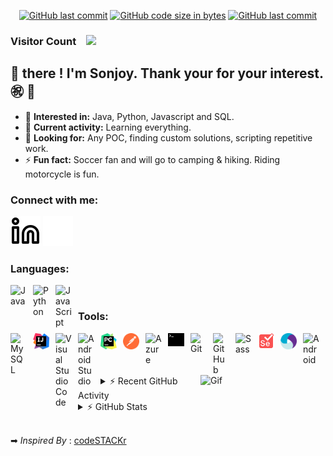 <div align='center'>
  
<a href="">![GitHub last commit](https://img.shields.io/github/last-commit/sonjoyg-kr/sonjoy-kr-readme?style=for-the-badge)</a>
<a href="">![GitHub code size in bytes](https://img.shields.io/github/languages/code-size/sonjoyg-kr/sonjoy-kr-readme?logo=github&style=for-the-badge)</a>
<a href="">![GitHub last commit](https://img.shields.io/github/last-commit/sonjoyg-kr/sonjoy-kr-readme?style=for-the-badge)</a>  

</div>

### Visitor Count &nbsp;&nbsp; <img src="https://profile-counter.glitch.me/sonjoyg-kr/count.svg" height="20"/>

## 👋 there ! I'm Sonjoy. Thank your for your interest. ㊗️ 🙌

- 👀 **Interested in:** Java, Python, Javascript and SQL. 
- 🌱 **Current activity:** Learning everything.
- 💞️ **Looking for:** Any POC, finding custom solutions, scripting repetitive work.
- ⚡ **Fun fact:** Soccer fan and will go to camping & hiking. Riding motorcycle is fun.


### Connect with me:
[![website](./img/linkedin-light.svg)](https://www.linkedin.com/in/sonjoy-ghosh-59273137#gh-light-mode-only)
[![website](./img/linkedin-dark.svg)](https://www.linkedin.com/in/sonjoy-ghosh-59273137#gh-dark-mode-only)
&nbsp;&nbsp;


### Languages:
<img align='left' alt="Java" width="26px" src="https://cdn.jsdelivr.net/gh/devicons/devicon/icons/java/java-original.svg" style="padding-right:10px;" />
<img align='left' alt="Python" width="26px" src="https://cdn.jsdelivr.net/gh/devicons/devicon/icons/python/python-original-wordmark.svg" style="padding-right:10px;" />
<img align='left' alt="JavaScript" width="26px" src="https://cdn.jsdelivr.net/gh/devicons/devicon/icons/javascript/javascript-original.svg" style="padding-right:10px;" />

<br/>

### Tools:
<img align='left' alt="MySQL" width="26px" src="https://cdn.jsdelivr.net/gh/devicons/devicon/icons/mysql/mysql-original.svg" style="padding-right:10px;" />
<img align='left' alt="Intellij" width="26px" src="./img/intellij-idea.svg" style="padding-right:10px;" />
<img align='left' alt="Visual Studio Code" width="26px" src="https://cdn.jsdelivr.net/gh/devicons/devicon/icons/vscode/vscode-original.svg" style="padding-right:10px;" />
<img align='left' alt="Android Studio" width="26px" src="https://cdn.jsdelivr.net/gh/devicons/devicon/icons/androidstudio/androidstudio-original.svg" style="padding-right:10px;" />
<img align='left' alt="Pycharm" width="26px" src="./img/pycharm.svg" style="padding-right:10px;" />
<img align='left' alt="Postman" width="26px" src="./img/postman-icon.svg" style="padding-right:10px;" />
<img align='left' alt="Azure" width="26px" src="https://cdn.jsdelivr.net/gh/devicons/devicon/icons/azure/azure-original.svg" style="padding-right:10px;" />
<img align='left' alt="Terminal" width="26px" src="./img/terminal.svg" style="padding-right:10px;" />
<img align='left' alt="Git" width="26px" src="https://cdn.jsdelivr.net/gh/devicons/devicon/icons/git/git-original.svg" style="padding-right:10px;" />
<img align='left' alt="GitHub" width="26px" src="https://user-images.githubusercontent.com/3369400/139447912-e0f43f33-6d9f-45f8-be46-2df5bbc91289.png" style="padding-right:10px;" />
<img align='left' alt="Sass" width="26px" src="https://cdn.jsdelivr.net/gh/devicons/devicon/icons/sass/sass-original.svg" style="padding-right:10px;"/>
<img align='left' alt="Selenium" width="26px" src="./img/selenium.svg" style="padding-right:10px;" />
<img align='left' alt="Appium" width="26px" src="./img/appium.svg" style="padding-right:10px;" />
<img align='left' alt="Android" width="26px" src="https://cdn.jsdelivr.net/gh/devicons/devicon/icons/android/android-original-wordmark.svg" style="padding-right:10px;" />
<img align='right' alt="Gif" src="https://media.giphy.com/media/M9gbBd9nbDrOTu1Mqx/giphy.gif" width="200" />



<br/>
<br/>
<br/>
<details>
  <summary>⚡ Recent GitHub Activity</summary>
  
<!--START_SECTION:activity-->
1. 🎉 Merged PR [#2](https://github.com/sonjoyg-kr/sonjoyg-kr/pull/2) in [sonjoyg-kr/sonjoyg-kr](https://github.com/sonjoyg-kr/sonjoyg-kr)
2. 💪 Opened PR [#2](https://github.com/sonjoyg-kr/sonjoyg-kr/pull/2) in [sonjoyg-kr/sonjoyg-kr](https://github.com/sonjoyg-kr/sonjoyg-kr)
3. 🎉 Merged PR [#1](https://github.com/sonjoyg-kr/sonjoyg-kr/pull/1) in [sonjoyg-kr/sonjoyg-kr](https://github.com/sonjoyg-kr/sonjoyg-kr)
4. 💪 Opened PR [#1](https://github.com/sonjoyg-kr/sonjoyg-kr/pull/1) in [sonjoyg-kr/sonjoyg-kr](https://github.com/sonjoyg-kr/sonjoyg-kr)
<!--END_SECTION:activity-->
</details>

<details>
  <summary>⚡ GitHub Stats</summary>
<img align='left' alt = "Sonjoy's Github Status" src= "https://github-readme-stats.vercel.app/api?username=sonjoyg-kr&show_icons=true&hide_border=true" />
</details>

<br/>

➡ *Inspired By* : [codeSTACKr](https://github.com/codeSTACKr/codeSTACKr)

[visitors]: https://profile-counter.glitch.me/sonjoyg-kr/count.svg
